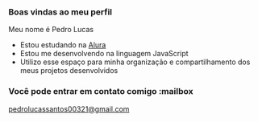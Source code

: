 ### Boas vindas ao meu perfil 

Meu nome é Pedro Lucas

- Estou estudando na [Alura](https://www.alura.com.br)
- Estou me desenvolvendo na linguagem JavaScript
- Utilizo esse espaço para minha organização e compartilhamento dos meus projetos desenvolvidos

### Você pode entrar em contato comigo :mailbox

pedrolucassantos00321@gmail.com 
